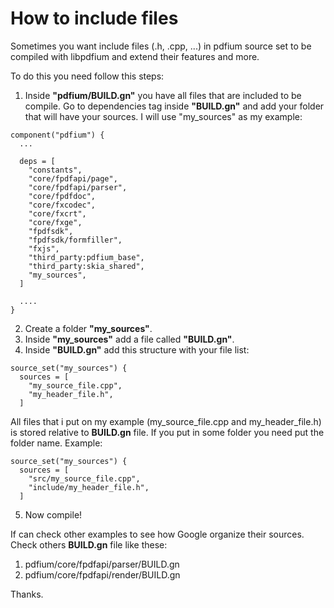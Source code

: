 # How to include files

Sometimes you want include files (.h, .cpp, ...) in pdfium source set to be compiled with libpdfium and extend their features and more.

To do this you need follow this steps:

1. Inside **"pdfium/BUILD.gn"** you have all files that are included to be compile. Go to dependencies tag inside **"BUILD.gn"** and add your folder that will have your sources. I will use "my_sources" as my example:

```
component("pdfium") {
  ...

  deps = [
    "constants",
    "core/fpdfapi/page",
    "core/fpdfapi/parser",
    "core/fpdfdoc",
    "core/fxcodec",
    "core/fxcrt",
    "core/fxge",
    "fpdfsdk",
    "fpdfsdk/formfiller",
    "fxjs",
    "third_party:pdfium_base",
    "third_party:skia_shared",
    "my_sources",
  ]

  ....
}
```

2. Create a folder **"my_sources"**.
3. Inside **"my_sources"** add a file called **"BUILD.gn"**.
4. Inside **"BUILD.gn"** add this structure with your file list:

```
source_set("my_sources") {
  sources = [
    "my_source_file.cpp",
    "my_header_file.h",
  ]
```

All files that i put on my example (my_source_file.cpp and my_header_file.h) is stored relative to **BUILD.gn** file. If you put in some folder you need put the folder name. Example:

```
source_set("my_sources") {
  sources = [
    "src/my_source_file.cpp",
    "include/my_header_file.h",
  ]
```

5. Now compile!

If can check other examples to see how Google organize their sources. Check others **BUILD.gn** file like these:

1. pdfium/core/fpdfapi/parser/BUILD.gn
2. pdfium/core/fpdfapi/render/BUILD.gn

Thanks.
